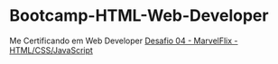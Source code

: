 # Bootcamp-HTML-Web-Developer
 Me Certificando em Web Developer
[Desafio 04 - MarvelFlix - HTML/CSS/JavaScript](https://marceldonin.github.io/Bootcamp-HTML-Web-Developer/Desafio04MarvelFlix.html)
